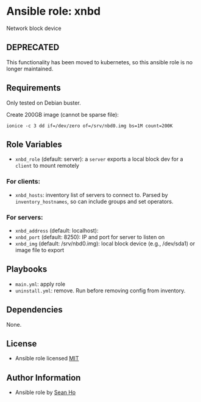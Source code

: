 # Ansible role: xnbd
Network block device

## DEPRECATED
This functionality has been moved to kubernetes,
so this ansible role is no longer maintained.

## Requirements
Only tested on Debian buster.

Create 200GB image (cannot be sparse file):
```
ionice -c 3 dd if=/dev/zero of=/srv/nbd0.img bs=1M count=200K
```

## Role Variables
+ `xnbd_role` (default: server): a `server` exports a local block dev
  for a `client` to mount remotely

### For clients:
+ `xnbd_hosts`: inventory list of servers to connect to.
  Parsed by `inventory_hostnames`, so can include groups and set operators.

### For servers:
+ `xnbd_address` (default: localhost): 
+ `xnbd_port` (default: 8250): IP and port for server to listen on
+ `xnbd_img` (default: /srv/nbd0.img): local block device 
  (e.g., /dev/sda1) or image file to export

## Playbooks
+ `main.yml`: apply role
+ `uninstall.yml`: remove. Run before removing config from inventory.

## Dependencies
None.

## License
+ Ansible role licensed [MIT](LICENSE)

## Author Information
+ Ansible role by [Sean Ho](https://github.com/ho-ansible/)
